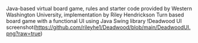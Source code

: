 Java-based virtual board game, rules and starter code provided by Western Washington University, implementation by Riley Hendrickson
Turn based board game with a functional UI using Java Swing library
!Deadwood UI screenshot(https://github.com/rileyhe1/Deadwood/blob/main/DeadwoodUI.png?raw=true)
